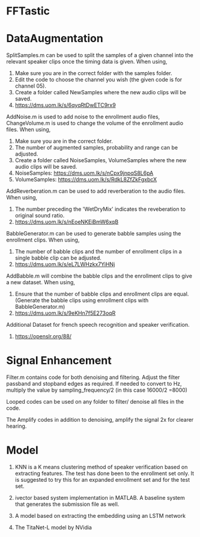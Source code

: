 # FFTastic

# DataAugmentation

SplitSamples.m can be used to split the samples of a given channel into the relevant speaker clips once the timing data is given. When using,
  1. Make sure you are in the correct folder with the samples folder.
  2. Edit the code to choose the channel you wish (the given code is for channel 05).
  3. Create a folder called NewSamples where the new audio clips will be saved.
  4. https://dms.uom.lk/s/6qyqRtDwETC9rx9 

AddNoise.m is used to add noise to the enrollment audio files, ChangeVolume.m is used to change the volume of the enrollment audio files. When using,
  1. Make sure you are in the correct folder.
  2. The number of augmented samples, probability and range can be adjusted.
  3. Create a folder called NoiseSamples, VolumeSamples where the new audio clips will be saved.
  4. NoiseSamples: https://dms.uom.lk/s/nCpx9jnpqS8L6pA 
  5. VolumeSamples: https://dms.uom.lk/s/RdkL8ZfZkFgxbcX 

AddReverberation.m can be used to add reverberation to the audio files. When using,
  1. The number preceding the 'WetDryMix' indicates the reveberation to original sound ratio.
  2. https://dms.uom.lk/s/nEoeNKEiBmW6xqB 

BabbleGenerator.m can be used to generate babble samples using the enrollment clips. When using,
  1. The number of babble clips and the number of enrollment clips in a single babble clip can be adjusted.
  2. https://dms.uom.lk/s/eL7LWHzkx7YiHNj

AddBabble.m will combine the babble clips and the enrollment clips to give a new dataset. When using,
  1. Ensure that the number of babble clips and enrollment clips are equal. (Generate the babble clips using enrollment clips with BabbleGenerator.m)
  2. https://dms.uom.lk/s/9eKHn7f5E273oqR

Additional Dataset for french speech recognition and speaker verification.
  1. https://openslr.org/88/


# Signal Enhancement

Filter.m contains code for both denoising and filtering. Adjust the filter passband and stopband edges as required. If needed to convert to Hz, multiply the value by sampling_frequency/2 (in this case 16000/2 =8000)

Looped codes can be used on any folder to filter/ denoise all files in the code.

The Amplify codes in addition to denoising, amplify the signal 2x for clearer hearing.

# Model

1. KNN is a K means clustering method of speaker verification based on extracting features. The test has done been to the enrollment set only. It is suggested to try this for an expanded enrollment set and for the test set.

2. ivector based system implementation in MATLAB. A baseline system that generates the submission file as well.

3. A model based on extracting the embedding using an LSTM network

4. The TitaNet-L model by NVidia
